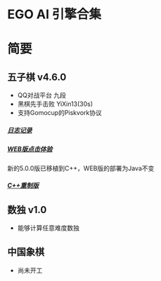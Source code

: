 # EGO AI 引擎合集

# 简要

## 五子棋 v4.6.0
- QQ对战平台 九段
- 黑棋先手击败 YiXin13(30s)
- 支持Gomocup的Piskvork协议

##### [日志记录](https://github.com/tangyan02/ego/blob/master/gomoku.md)
##### [WEB版点击体验](http://tangyancode.cn:8080/game)

新的5.0.0版已移植到C++，WEB版的部署为Java不变
##### [C++重制版](https://github.com/tangyan02/ego-gomoku-c)

## 数独 v1.0
- 能够计算任意难度数独

## 中国象棋
- 尚未开工
